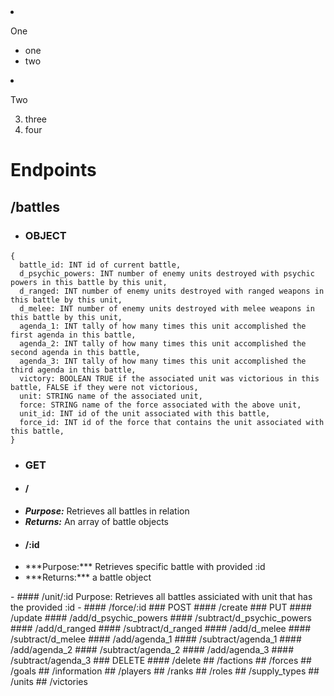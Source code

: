 
<li>
        <p>One</p>
        <ul>
            <li>one</li>
            <li>two</li>
        </ul>
    </li>
    <li>
        <p>Two</p>
        <ol start="3">
            <li>three</li>
            <li>four</li>
        </ol>
  </li>


# Endpoints
## /battles
- ### OBJECT
```
{
  battle_id: INT id of current battle,
  d_psychic_powers: INT number of enemy units destroyed with psychic powers in this battle by this unit,
  d_ranged: INT number of enemy units destroyed with ranged weapons in this battle by this unit,
  d_melee: INT number of enemy units destroyed with melee weapons in this battle by this unit,
  agenda_1: INT tally of how many times this unit accomplished the first agenda in this battle,
  agenda_2: INT tally of how many times this unit accomplished the second agenda in this battle,
  agenda_3: INT tally of how many times this unit accomplished the third agenda in this battle,
  victory: BOOLEAN TRUE if the associated unit was victorious in this battle, FALSE if they were not victorious,
  unit: STRING name of the associated unit,
  force: STRING name of the force associated with the above unit,
  unit_id: INT id of the unit associated with this battle,
  force_id: INT id of the force that contains the unit associated with this battle,
}
```
- ### GET
- #### /
+ ***Purpose:*** Retrieves all battles in relation
+ ***Returns:*** An array of battle objects
- #### /:id
<ul>
  <li>***Purpose:*** Retrieves specific battle with provided :id</li>
  <li>***Returns:*** a battle object</li>
</ul>
- #### /unit/:id
Purpose: Retrieves all battles assiciated with unit that has the provided :id
- #### /force/:id
### POST
#### /create
### PUT
#### /update
#### /add/d_psychic_powers
#### /subtract/d_psychic_powers
#### /add/d_ranged
#### /subtract/d_ranged
#### /add/d_melee
#### /subtract/d_melee
#### /add/agenda_1
#### /subtract/agenda_1
#### /add/agenda_2
#### /subtract/agenda_2
#### /add/agenda_3
#### /subtract/agenda_3
### DELETE
#### /delete
## /factions
## /forces
## /goals
## /information
## /players
## /ranks
## /roles
## /supply_types
## /units
## /victories
